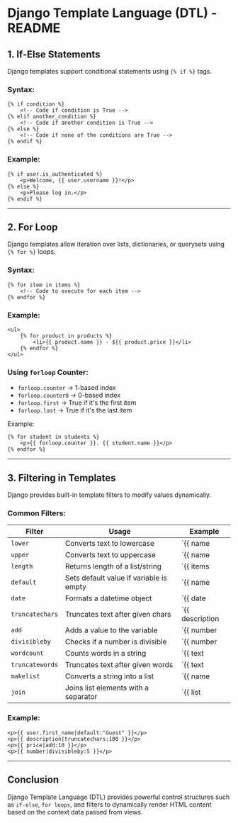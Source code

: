# Django Template Language (DTL) - README

## 1. If-Else Statements
Django templates support conditional statements using `{% if %}` tags.

### Syntax:
```django
{% if condition %}
    <!-- Code if condition is True -->
{% elif another_condition %}
    <!-- Code if another condition is True -->
{% else %}
    <!-- Code if none of the conditions are True -->
{% endif %}
```

### Example:
```django
{% if user.is_authenticated %}
    <p>Welcome, {{ user.username }}!</p>
{% else %}
    <p>Please log in.</p>
{% endif %}
```

---

## 2. For Loop
Django templates allow iteration over lists, dictionaries, or querysets using `{% for %}` loops.

### Syntax:
```django
{% for item in items %}
    <!-- Code to execute for each item -->
{% endfor %}
```

### Example:
```django
<ul>
    {% for product in products %}
        <li>{{ product.name }} - ${{ product.price }}</li>
    {% endfor %}
</ul>
```

### Using `forloop` Counter:
- `forloop.counter` → 1-based index
- `forloop.counter0` → 0-based index
- `forloop.first` → True if it's the first item
- `forloop.last` → True if it's the last item

Example:
```django
{% for student in students %}
    <p>{{ forloop.counter }}. {{ student.name }}</p>
{% endfor %}
```

---

## 3. Filtering in Templates
Django provides built-in template filters to modify values dynamically.

### Common Filters:

| Filter | Usage | Example |
|--------|-------|---------|
| `lower` | Converts text to lowercase | `{{ name|lower }}` |
| `upper` | Converts text to uppercase | `{{ name|upper }}` |
| `length` | Returns length of a list/string | `{{ items|length }}` |
| `default` | Sets default value if variable is empty | `{{ name|default:'Guest' }}` |
| `date` | Formats a datetime object | `{{ date|date:'Y-m-d' }}` |
| `truncatechars` | Truncates text after given chars | `{{ description|truncatechars:50 }}` |
| `add` | Adds a value to the variable | `{{ number|add:5 }}` |
| `divisibleby` | Checks if a number is divisible | `{{ number|divisibleby:3 }}` |
| `wordcount` | Counts words in a string | `{{ text|wordcount }}` |
| `truncatewords` | Truncates text after given words | `{{ text|truncatewords:10 }}` |
| `makelist` | Converts a string into a list | `{{ name|makelist }}` |
| `join` | Joins list elements with a separator | `{{ list|join:', ' }}` |

### Example:
```django
<p>{{ user.first_name|default:"Guest" }}</p>
<p>{{ description|truncatechars:100 }}</p>
<p>{{ price|add:10 }}</p>
<p>{{ number|divisibleby:5 }}</p>
```

---

## Conclusion
Django Template Language (DTL) provides powerful control structures such as `if-else`, `for loops`, and filters to dynamically render HTML content based on the context data passed from views.

